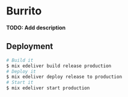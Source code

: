 # Burrito

**TODO: Add description**

## Deployment

```sh
# Build it
$ mix edeliver build release production
# Deploy it
$ mix edeliver deploy release to production
# Start it
$ mix edeliver start production
```
